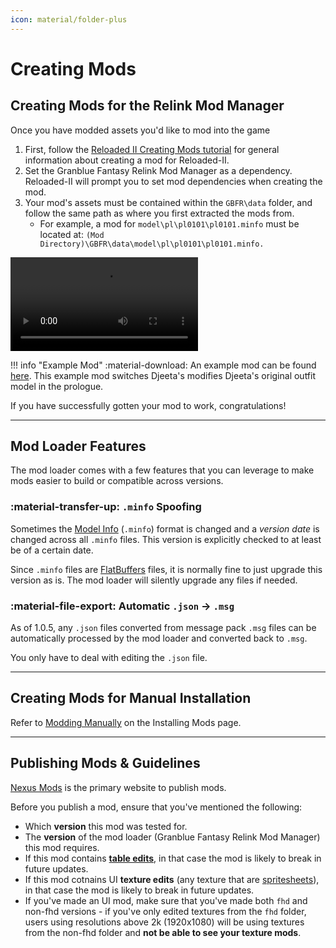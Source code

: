 ```yaml
---
icon: material/folder-plus
---
```


# Creating Mods

## Creating Mods for the Relink Mod Manager

Once you have modded assets you'd like to mod into the game

1. First, follow the [Reloaded II Creating Mods tutorial](https://reloaded-project.github.io/Reloaded-II/CreatingMods/) for general information about creating a mod for Reloaded-II.
2. Set the Granblue Fantasy Relink Mod Manager as a dependency. Reloaded-II will prompt you to set mod dependencies when creating the mod.
3. Your mod's assets must be contained within the `GBFR\data` folder, and follow the same path as where you first extracted the mods from. 
    * For example, a mod for `model\pl\pl0101\pl0101.minfo` must be located at: `(Mod Directory)\GBFR\data\model\pl\pl0101\pl0101.minfo.`

<video controls>
    <source src="../GBFR Reloaded-II Mod Creation Guide.mp4" type="video/mp4">
</video>

!!! info "Example Mod"
    :material-download: An example mod can be found [here](gbfrelink.recolor.bluehair.zip). This example mod switches Djeeta's modifies Djeeta's original outfit model in the prologue.

If you have successfully gotten your mod to work, congratulations!

---

## Mod Loader Features

The mod loader comes with a few features that you can leverage to make mods easier to build or compatible across versions.

### :material-transfer-up: `.minfo` Spoofing

Sometimes the [Model Info](../resources/formats/minfo.md) (`.minfo`) format is changed and a *version date* is changed across all `.minfo` files. This version is explicitly checked to at least be of a certain date. 

Since `.minfo` files are [FlatBuffers](https://flatbuffers.dev/) files, it is normally fine to just upgrade this version as is. The mod loader will silently upgrade any files if needed.

### :material-file-export: Automatic `.json` -> `.msg`

As of 1.0.5, any `.json` files converted from message pack `.msg` files can be automatically processed by the mod loader and converted back to `.msg`. 

You only have to deal with editing the `.json` file.

---

## Creating Mods for Manual Installation

Refer to [Modding Manually](./installing_mods.md#modding-manually) on the Installing Mods page.

---

## Publishing Mods & Guidelines

[Nexus Mods](https://www.nexusmods.com/granbluefantasyrelink) is the primary website to publish mods.

Before you publish a mod, ensure that you've mentioned the following:

* Which **version** this mod was tested for.
* The **version** of the mod loader (Granblue Fantasy Relink Mod Manager) this mod requires.
* If this mod contains **[table edits](../tables/table_database.md)**, in that case the mod is likely to break in future updates.
* If this mod cotnains UI **texture edits** (any texture that are [spritesheets](https://en.wikipedia.org/wiki/Texture_atlas)), in that case the mod is likely to break in future updates.
* If you've made an UI mod, make sure that you've made both `fhd` and non-fhd versions - if you've only edited textures from the `fhd` folder, users using resolutions above 2k (1920x1080) will be using textures from the non-fhd folder and **not be able to see your texture mods**.